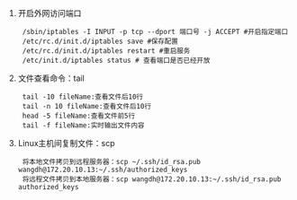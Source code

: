 1. 开启外网访问端口

		/sbin/iptables -I INPUT -p tcp --dport 端口号 -j ACCEPT #开启指定端口 
		/etc/rc.d/init.d/iptables save #保存配置 
		/etc/rc.d/init.d/iptables restart #重启服务 
		/etc/init.d/iptables status # 查看端口是否已经开放 

2. 文件查看命令：tail

		tail -10 fileName:查看文件后10行
		tail -n 10 fileName:查看文件后10行
		head -5 fileName:查看文件前5行
		tail -f fileName:实时输出文件内容


3. Linux主机间复制文件：scp

		将本地文件拷贝到远程服务器：scp ~/.ssh/id_rsa.pub wangdh@172.20.10.13:~/.ssh/authorized_keys
		将远程文件拷贝到本地服务器：scp wangdh@172.20.10.13:~/.ssh/id_rsa.pub authorized_keys







